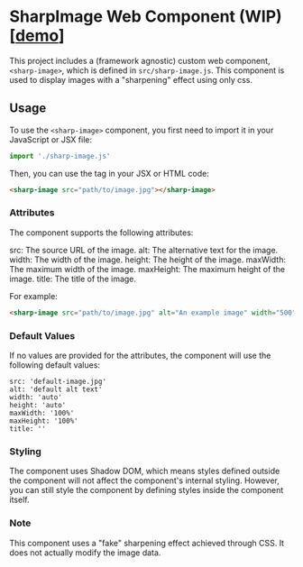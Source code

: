 # SharpImage Web Component (WIP) [[demo](https://css-sharp-image.vercel.app/)]

This project includes a (framework agnostic) custom web component, `<sharp-image>`, which is defined in `src/sharp-image.js`. This component is used to display images with a "sharpening" effect using only css.

## Usage

To use the `<sharp-image>` component, you first need to import it in your JavaScript or JSX file:

```jsx
import './sharp-image.js'
```
Then, you can use the <sharp-image> tag in your JSX or HTML code:

```html
<sharp-image src="path/to/image.jpg"></sharp-image>
```
### Attributes
The <sharp-image> component supports the following attributes:

src: The source URL of the image.
alt: The alternative text for the image.
width: The width of the image.
height: The height of the image.
maxWidth: The maximum width of the image.
maxHeight: The maximum height of the image.
title: The title of the image.

For example:

```html
<sharp-image src="path/to/image.jpg" alt="An example image" width="500" height="300"></sharp-image>
```
### Default Values
If no values are provided for the attributes, the <sharp-image> component will use the following default values:

```
src: 'default-image.jpg'
alt: 'default alt text'
width: 'auto'
height: 'auto'
maxWidth: '100%'
maxHeight: '100%'
title: ''
```

### Styling
The <sharp-image> component uses Shadow DOM, which means styles defined outside the component will not affect the component's internal styling. However, you can still style the component by defining styles inside the component itself.

### Note
This component uses a "fake" sharpening effect achieved through CSS. It does not actually modify the image data.

